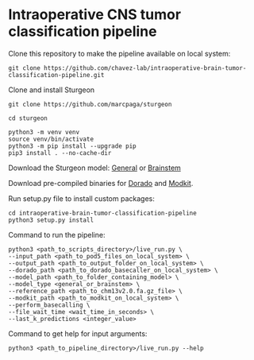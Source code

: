 # Intraoperative CNS tumor classification pipeline

Clone this repository to make the pipeline available on local system:
```commandline
git clone https://github.com/chavez-lab/intraoperative-brain-tumor-classification-pipeline.git
```

Clone and install Sturgeon
```commandline
git clone https://github.com/marcpaga/sturgeon

cd sturgeon

python3 -m venv venv
source venv/bin/activate
python3 -m pip install --upgrade pip
pip3 install . --no-cache-dir
```

Download the Sturgeon model: [General](https://www.dropbox.com/s/yzca4exl40x9ukw/general.zip?dl=0) or [Brainstem](https://www.dropbox.com/s/55hypw7i8tidr0a/brainstem.zip?dl=0)

Download pre-compiled binaries for [Dorado](https://github.com/nanoporetech/dorado) and [Modkit](https://github.com/nanoporetech/modkit/releases).

Run setup.py file to install custom packages:
```commandline
cd intraoperative-brain-tumor-classification-pipeline
python3 setup.py install
```

Command to run the pipeline:
```commandline
python3 <path_to_scripts_directory>/live_run.py \
--input_path <path_to_pod5_files_on_local_system> \
--output_path <path_to_output_folder_on_local_system> \
--dorado_path <path_to_dorado_basecaller_on_local_system> \
--model_path <path_to_folder_containing_model> \
--model_type <general_or_brainstem> \
--reference_path <path_to_chm13v2.0.fa.gz_file> \
--modkit_path <path_to_modkit_on_local_system> \
--perform_basecalling \
--file_wait_time <wait_time_in_seconds> \
--last_k_predictions <integer_value>
```

Command to get help for input arguments:
```commandline
python3 <path_to_pipeline_directory>/live_run.py --help
```